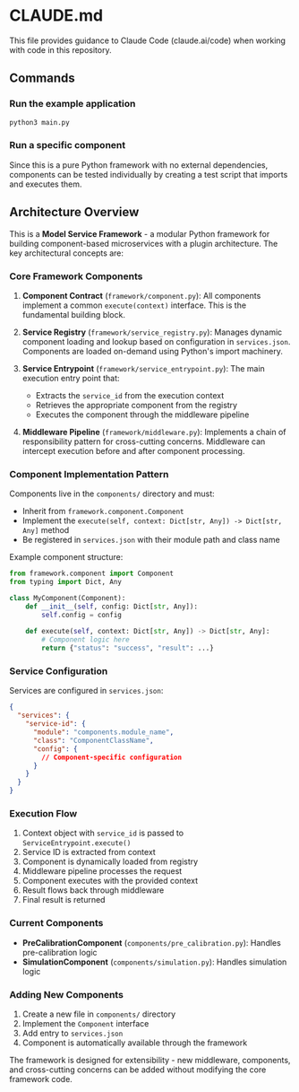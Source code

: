 # CLAUDE.md

This file provides guidance to Claude Code (claude.ai/code) when working with code in this repository.

## Commands

### Run the example application
```bash
python3 main.py
```

### Run a specific component
Since this is a pure Python framework with no external dependencies, components can be tested individually by creating a test script that imports and executes them.

## Architecture Overview

This is a **Model Service Framework** - a modular Python framework for building component-based microservices with a plugin architecture. The key architectural concepts are:

### Core Framework Components

1. **Component Contract** (`framework/component.py`): All components implement a common `execute(context)` interface. This is the fundamental building block.

2. **Service Registry** (`framework/service_registry.py`): Manages dynamic component loading and lookup based on configuration in `services.json`. Components are loaded on-demand using Python's import machinery.

3. **Service Entrypoint** (`framework/service_entrypoint.py`): The main execution entry point that:
   - Extracts the `service_id` from the execution context
   - Retrieves the appropriate component from the registry
   - Executes the component through the middleware pipeline

4. **Middleware Pipeline** (`framework/middleware.py`): Implements a chain of responsibility pattern for cross-cutting concerns. Middleware can intercept execution before and after component processing.

### Component Implementation Pattern

Components live in the `components/` directory and must:
- Inherit from `framework.component.Component`
- Implement the `execute(self, context: Dict[str, Any]) -> Dict[str, Any]` method
- Be registered in `services.json` with their module path and class name

Example component structure:
```python
from framework.component import Component
from typing import Dict, Any

class MyComponent(Component):
    def __init__(self, config: Dict[str, Any]):
        self.config = config
    
    def execute(self, context: Dict[str, Any]) -> Dict[str, Any]:
        # Component logic here
        return {"status": "success", "result": ...}
```

### Service Configuration

Services are configured in `services.json`:
```json
{
  "services": {
    "service-id": {
      "module": "components.module_name",
      "class": "ComponentClassName",
      "config": {
        // Component-specific configuration
      }
    }
  }
}
```

### Execution Flow

1. Context object with `service_id` is passed to `ServiceEntrypoint.execute()`
2. Service ID is extracted from context
3. Component is dynamically loaded from registry
4. Middleware pipeline processes the request
5. Component executes with the provided context
6. Result flows back through middleware
7. Final result is returned

### Current Components

- **PreCalibrationComponent** (`components/pre_calibration.py`): Handles pre-calibration logic
- **SimulationComponent** (`components/simulation.py`): Handles simulation logic

### Adding New Components

1. Create a new file in `components/` directory
2. Implement the `Component` interface
3. Add entry to `services.json`
4. Component is automatically available through the framework

The framework is designed for extensibility - new middleware, components, and cross-cutting concerns can be added without modifying the core framework code.